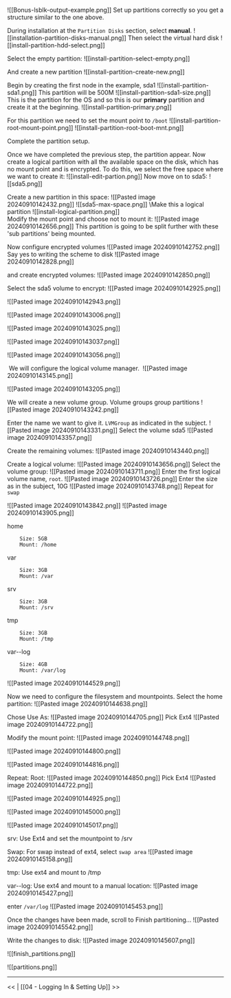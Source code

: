 ![[Bonus-lsblk-output-example.png]]
Set up partitions correctly so you get a structure similar to the one above.

During installation at the `Partition Disks` section, select **manual**.
![[installation-partition-disks-manual.png]]
Then select the virtual hard disk
![[install-partition-hdd-select.png]]

Select the empty partition:
![[install-partition-select-empty.png]]

And create a new partition
![[install-partition-create-new.png]]

Begin by creating the first node in the example, sda1
![[install-partition-sda1.png]]
This partition will be 500M
![[install-partition-sda1-size.png]]
This is the partition for the OS and so this is our **primary** partition and create it at the beginning.
![[install-partition-primary.png]]

For this partition we need to set the mount point to `/boot`
![[install-partition-root-mount-point.png]]
![[install-partition-root-boot-mnt.png]]

Complete the partition setup.

Once we have completed the previous step, the partition appear. Now create a logical partition with all the available space on the disk, which has no mount point and is encrypted. To do this, we select the free space where we want to create it:
![[install-edit-partion.png]]
Now move on to sda5:
![[sda5.png]]

Create a new partition in this space:
![[Pasted image 20240910142432.png]]
![[sda5-max-space.png]]
\Make this a logical partition
![[install-logical-partition.png]]\
Modify the mount point and choose not to mount it:
![[Pasted image 20240910142656.png]]
This partition is going to be split further with these 'sub partitions' being mounted. 

Now configure encrypted volumes
![[Pasted image 20240910142752.png]]
Say yes to writing the scheme to disk
![[Pasted image 20240910142828.png]]

and create encrypted volumes:
![[Pasted image 20240910142850.png]]

Select the sda5 volume to encrypt:
![[Pasted image 20240910142925.png]]

![[Pasted image 20240910142943.png]]

![[Pasted image 20240910143006.png]]

![[Pasted image 20240910143025.png]]

![[Pasted image 20240910143037.png]]

![[Pasted image 20240910143056.png]]

 We will configure the logical volume manager.
 ![[Pasted image 20240910143145.png]]

![[Pasted image 20240910143205.png]]

We will create a new volume group. Volume groups group partitions
![[Pasted image 20240910143242.png]]

Enter the name we want to give it. `LVMGroup` as indicated in the subject.
![[Pasted image 20240910143331.png]]
Select the volume sda5
![[Pasted image 20240910143357.png]]

Create the remaining volumes:
![[Pasted image 20240910143440.png]]

Create a logical volume:
![[Pasted image 20240910143656.png]]
Select the volume group:
![[Pasted image 20240910143711.png]]
Enter the first logical volume name, `root`.
![[Pasted image 20240910143726.png]]
Enter the size as in the subject, 10G
![[Pasted image 20240910143748.png]]
Repeat for `swap`

![[Pasted image 20240910143842.png]]
![[Pasted image 20240910143905.png]]


home
```
	Size: 5GB
	Mount: /home
```
var
```
	Size: 3GB
	Mount: /var
```
srv
```
	Size: 3GB
	Mount: /srv
```
tmp
```
	Size: 3GB
	Mount: /tmp
```
var--log
```
	Size: 4GB
	Mount: /var/log
```

![[Pasted image 20240910144529.png]]

Now we need to configure the filesystem and mountpoints.
Select the home partition:
![[Pasted image 20240910144638.png]]

Chose Use As:
![[Pasted image 20240910144705.png]]
Pick Ext4
![[Pasted image 20240910144722.png]]

Modify the mount point:
![[Pasted image 20240910144748.png]]

![[Pasted image 20240910144800.png]]

![[Pasted image 20240910144816.png]]

Repeat:
Root:
![[Pasted image 20240910144850.png]]
Pick Ext4
![[Pasted image 20240910144722.png]]

![[Pasted image 20240910144925.png]]

![[Pasted image 20240910145000.png]]

![[Pasted image 20240910145017.png]]

srv:
Use Ext4 and set the mountpoint to /srv

Swap:
For swap instead of ext4, select `swap area`
![[Pasted image 20240910145158.png]]

tmp:
Use ext4 and mount to /tmp

var--log:
Use ext4 and mount to a manual location:
![[Pasted image 20240910145427.png]]

enter `/var/log`
![[Pasted image 20240910145453.png]]

Once the changes have been made, scroll to Finish partitioning...
![[Pasted image 20240910145542.png]]

Write the changes to disk:
![[Pasted image 20240910145607.png]]




![[finish_partitions.png]]


![[partitions.png]]



---
 <<  |  [[04 - Logging In & Setting Up]] >>